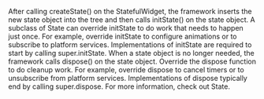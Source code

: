 After calling createState() on the StatefulWidget,
the framework inserts the new state object into the tree and
then calls initState() on the state object.
A subclass of State can override initState to do work
that needs to happen just once. For example, override initState
to configure animations or to subscribe to platform services.
Implementations of initState are required to start
by calling super.initState.
When a state object is no longer needed,
the framework calls dispose() on the state object.
Override the dispose function to do cleanup work.
For example, override dispose to cancel timers or to
unsubscribe from platform services. Implementations of
dispose typically end by calling super.dispose.
For more information, check out State.
